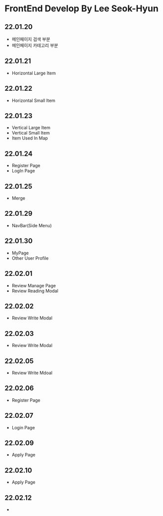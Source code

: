 # FrontEnd Develop By Lee Seok-Hyun

## 22.01.20

- 메인페이지 검색 부분
- 메인페이지 카테고리 부분

## 22.01.21

- Horizontal Large Item

## 22.01.22

- Horizontal Small Item

## 22.01.23

- Vertical Large Item
- Vertical Small Item
- Item Used In Map

## 22.01.24

- Register Page
- LogIn Page

## 22.01.25

- Merge

## 22.01.29

- NavBar(Side Menu)

## 22.01.30

- MyPage
- Other User Profile

## 22.02.01

- Review Manage Page
- Review Reading Modal

## 22.02.02

- Review Write Modal

## 22.02.03

- Review Write Modal

## 22.02.05

- Review Write Mdoal

## 22.02.06

- Register Page

## 22.02.07

- Login Page

## 22.02.09

- Apply Page

## 22.02.10

- Apply Page

## 22.02.12

-
